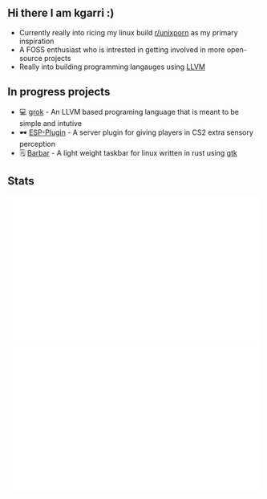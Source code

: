 ## Hi there I am kgarri :)

- Currently really into ricing my linux build [r/unixporn](https://www.reddit.com/r/unixporn/) as my primary inspiration
- A FOSS enthusiast who is intrested in getting involved in more open-source projects
- Really into building programming langauges using [LLVM](https://github.com/llvm/llvm-project)

## In progress projects
- 💻 [grok](https://github.com/kgarri/grok) - An LLVM based programing language that is meant to be simple and intutive 
- 🕶️ [ESP-Plugin](https://github.com/kgarri/ESP-Plugin) - A server plugin for giving players in CS2 extra sensory perception
- 🗒️ [Barbar](https://github.com/kgarri/barbar) - A light weight taskbar for linux written in rust using [gtk](https://www.gtk.org/)


## Stats 
![](https://raw.githubusercontent.com/kgarri/github-stats/master/generated/overview.svg#gh-dark-mode-only)
![](https://raw.githubusercontent.com/kgarri/github-stats/master/generated/languages.svg#gh-dark-mode-only)

  

<!--
**kgarri/kgarri** is a ✨ _special_ ✨ repository because its `README.md` (this file) appears on your GitHub profile.=compact&theme=t

Here are some ideas to get you started:

- 🔭 I’m currently working on ...
- 🌱 I’m currently learning ...
- 👯 I’m looking to collaborate on ...
- 🤔 I’m looking for help with ...
- 💬 Ask me about ...
- 📫 How to reach me: ...
- 😄 Pronouns: ...
- ⚡ Fun fact: ...
-->
